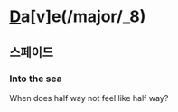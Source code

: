 # [D](/major/_3)a[v]e(/major/_8)

## 스페이드

### Into the sea

When does half way not feel like half way? 